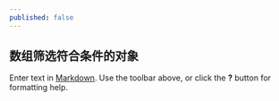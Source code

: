 ```yaml
---
published: false
---
```

## 数组筛选符合条件的对象

Enter text in [Markdown](http://daringfireball.net/projects/markdown/). Use the toolbar above, or click the **?** button for formatting help.
